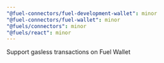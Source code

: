 ```yaml
---
"@fuel-connectors/fuel-development-wallet": minor
"@fuel-connectors/fuel-wallet": minor
"@fuels/connectors": minor
"@fuels/react": minor
---
```


Support gasless transactions on Fuel Wallet
